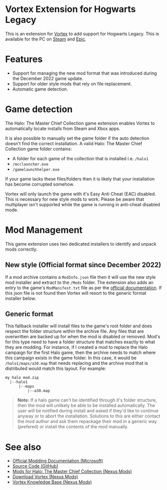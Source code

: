 # Vortex Extension for Hogwarts Legacy

This is an extension for [Vortex](https://www.nexusmods.com/about/vortex/) to add support for Hogwarts Legacy. This is available for the PC on [Steam](https://store.steampowered.com/app/976730/Halo_The_Master_Chief_Collection/) and [Epic](https://www.xbox.com/en-GB/games/halo-the-master-chief-collection).

# Features

- Support for managing the new mod format that was introduced during the December 2022 game update.
- Support for older style mods that rely on file replacement.
- Automatic game detection.
<!-- - Installation of archives which include more than one mod.
- Automatic detection of ModBuddy (the XCOM 2 modding toolkit).
  Load order management (including Steam Workshop entires) -->

# Game detection

The Halo: The Master Chief Collection game extension enables Vortex to automatically locate installs from Steam and Xbox apps.

It is also possible to manually set the game folder if the auto detection doesn't find the correct installation. A valid Halo: The Master Chief Collection game folder contains:

- A folder for each game of the collection that is installed i.e. `/halo1`
- `/mcclauncher.exe`
- `/gamelaunchhelper.exe`

If your game lacks these files/folders then it is likely that your installation has become corrupted somehow.

Vortex will only launch the game with it's Easy Anti Cheat (EAC) disabled. This is necessary for new style mods to work. Please be aware that multiplayer isn't supported while the game is running in anti-cheat disabled mode.

# Mod Management

This game extension uses two dedicated installers to identify and unpack mods correctly.

## New style (Official format since December 2022)

If a mod archive contains a `ModInfo.json` file then it will use the new style mod installer and extract to the `/Mods` folder. The extension also adds an entry to the game's `ModManifest.txt` file as per the [official documentation](https://learn.microsoft.com/en-us/halo-master-chief-collection/). If this json file is not found then Vortex will resort to the generic format installer below.

## Generic format

This fallback installer will install files to the game's root folder and does respect the folder structure within the archive file. Any files that are overwritten are backed up for when the mod is disabled or removed. Mod's for this type need to have a folder structure that matches exactly to what they are modding. For instance, if I created a mod to replace the Halo campaign for the first Halo game, then the archive needs to match where this campaign exists in the game folder. In this case, it would be `/halo1/maps/a30.map` that needs replacing and the archive mod that is distributed would match this layout. For example:

```
my halo mod.zip
  |--halo1
      |--maps
          |--a30.map
```

> **Note:** If a halo game can't be identified through it's folder structure, then the mod will unlikely be able to be installed automatically. The user will be notified during install and asked if they'd like to continue anyway or to abort the installation. Solutions to this are either contact the mod author and ask them repackage their mod in a generic way (prefered) or install the contents of the mod manually.

<!--Individual mod entries can be enabled/disabled from the load order section.


## Load Order Management

This extension utilises the "File Based Load Order (FBLO)" framework provided by the core Vortex application. A list of `XComMod` installations present in the game folder is generated and each entry can be re-ordered, enabled or disabled.

A list of enabled mods in the load order is automatically written to the `DefaultModOptions.ini` file, which tells the game which mods to load and in what order.

## Steam Workshop detection

The load order section will also detect mods installed from the Steam Workshop and display them in the load order. These entries can be managed like any other, however, the mod files themselves are not managed by Vortex and must be managed by Steam. You can also use the [Import from Steam Workshop](https://www.nexusmods.com/site/mods/114) extension to import these mods into Vortex.-->

# See also

- [Official Modding Documentation (Microsoft)](https://learn.microsoft.com/en-us/halo-master-chief-collection/)
- [Source Code (GitHub)](https://github.com/insomnious/game-halothemasterchiefcollection)
- [Mods for Halo: The Master Chief Collection (Nexus Mods)](https://www.nexusmods.com/halothemasterchiefcollection)
- [Download Vortex (Nexus Mods)](https://www.nexusmods.com/about/vortex/)
- [Vortex Knowledge Base (Nexus Mods)](https://wiki.nexusmods.com/index.php/Category:Vortex)
